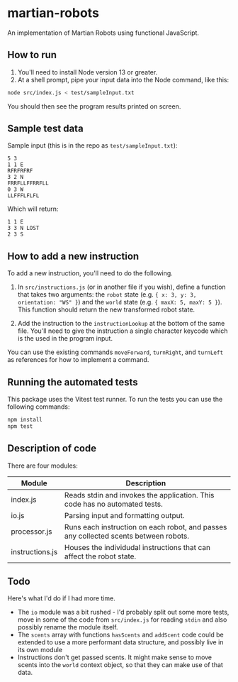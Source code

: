 # martian-robots

An implementation of Martian Robots using functional JavaScript.

## How to run

1. You'll need to install Node version 13 or greater.
2. At a shell prompt, pipe your input data into the Node command, like this:

```bash
node src/index.js < test/sampleInput.txt
```

You should then see the program results printed on screen.

## Sample test data

Sample input (this is in the repo as `test/sampleInput.txt`):

```
5 3
1 1 E
RFRFRFRF
3 2 N
FRRFLLFFRRFLL
0 3 W
LLFFFLFLFL
```

Which will return:

```
1 1 E
3 3 N LOST
2 3 S
```

## How to add a new instruction

To add a new instruction, you'll need to do the following.

1. In `src/instructions.js` (or in another file if you wish), define a function that takes two arguments: the `robot` state (e.g. `{ x: 3, y: 3, orientation: "WS" }`) and the `world` state (e.g. `{ maxX: 5, maxY: 5 }`). This function should return the new transformed robot state.

2. Add the instruction to the `instructionLookup` at the bottom of the same file. You'll need to give the instruction a single character keycode which is the used in the program input.

You can use the existing commands `moveForward`, `turnRight`, and `turnLeft` as references for how to implement a command.

## Running the automated tests

This package uses the Vitest test runner. To run the tests you can use the following commands:

```bash
npm install
npm test
```

## Description of code

There are four modules:

| Module | Description |
| ------ | ----------- |
| index.js | Reads stdin and invokes the application. This code has no automated tests.|
| io.js | Parsing input and formatting output. |
| processor.js | Runs each instruction on each robot, and passes any collected scents between robots. |
| instructions.js | Houses the individudal instructions that can affect the robot state. |

## Todo

Here's what I'd do if I had more time.

* The `io` module was a bit rushed - I'd probably split out some more tests, move in some of the code from `src/index.js` for reading `stdin` and also possibly rename the module itself.
* The `scents` array with functions `hasScents` and `addScent` code could be extended to use a more performant data structure, and possibly live in its own module
* Instructions don't get passed scents. It might make sense to move scents into the `world` context object, so that they can make use of that data.
